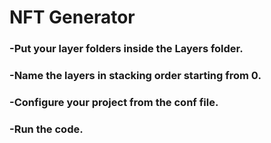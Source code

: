 # NFT Generator

### -Put your layer folders inside the Layers folder.  
### -Name the layers in stacking order starting from 0.  
### -Configure your project from the conf file.  
### -Run the code.  
